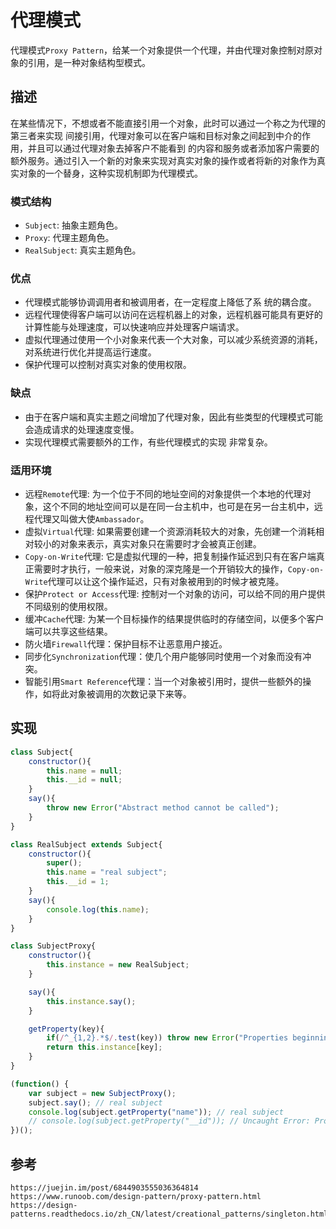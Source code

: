 # 代理模式
代理模式`Proxy Pattern`，给某一个对象提供一个代理，并由代理对象控制对原对象的引用，是一种对象结构型模式。

## 描述
在某些情况下，不想或者不能直接引用一个对象，此时可以通过一个称之为代理的第三者来实现 间接引用，代理对象可以在客户端和目标对象之间起到中介的作用，并且可以通过代理对象去掉客户不能看到 的内容和服务或者添加客户需要的额外服务。通过引入一个新的对象来实现对真实对象的操作或者将新的对象作为真实对象的一个替身，这种实现机制即为代理模式。

### 模式结构
* `Subject`: 抽象主题角色。
* `Proxy`: 代理主题角色。
* `RealSubject`: 真实主题角色。

### 优点
* 代理模式能够协调调用者和被调用者，在一定程度上降低了系 统的耦合度。
* 远程代理使得客户端可以访问在远程机器上的对象，远程机器可能具有更好的计算性能与处理速度，可以快速响应并处理客户端请求。
* 虚拟代理通过使用一个小对象来代表一个大对象，可以减少系统资源的消耗，对系统进行优化并提高运行速度。
* 保护代理可以控制对真实对象的使用权限。

### 缺点
* 由于在客户端和真实主题之间增加了代理对象，因此有些类型的代理模式可能会造成请求的处理速度变慢。
* 实现代理模式需要额外的工作，有些代理模式的实现 非常复杂。

### 适用环境
* 远程`Remote`代理: 为一个位于不同的地址空间的对象提供一个本地的代理对象，这个不同的地址空间可以是在同一台主机中，也可是在另一台主机中，远程代理又叫做大使`Ambassador`。
* 虚拟`Virtual`代理: 如果需要创建一个资源消耗较大的对象，先创建一个消耗相对较小的对象来表示，真实对象只在需要时才会被真正创建。
* `Copy-on-Write`代理: 它是虚拟代理的一种，把复制操作延迟到只有在客户端真正需要时才执行，一般来说，对象的深克隆是一个开销较大的操作，`Copy-on-Write`代理可以让这个操作延迟，只有对象被用到的时候才被克隆。
* 保护`Protect or Access`代理: 控制对一个对象的访问，可以给不同的用户提供不同级别的使用权限。
* 缓冲`Cache`代理: 为某一个目标操作的结果提供临时的存储空间，以便多个客户端可以共享这些结果。
* 防火墙`Firewall`代理：保护目标不让恶意用户接近。
* 同步化`Synchronization`代理：使几个用户能够同时使用一个对象而没有冲突。
* 智能引用`Smart Reference`代理：当一个对象被引用时，提供一些额外的操作，如将此对象被调用的次数记录下来等。

## 实现

```javascript
class Subject{
    constructor(){
        this.name = null;
        this.__id = null;
    }
    say(){
        throw new Error("Abstract method cannot be called");
    }
}

class RealSubject extends Subject{
    constructor(){
        super();
        this.name = "real subject";
        this.__id = 1;
    }
    say(){
        console.log(this.name);
    }
}

class SubjectProxy{
    constructor(){
        this.instance = new RealSubject;
    }

    say(){
        this.instance.say();
    }

    getProperty(key){
        if(/^_{1,2}.*$/.test(key)) throw new Error("Properties beginning with _ or __ are not allowed to be accessed");
        return this.instance[key];
    }
}

(function() {
    var subject = new SubjectProxy();
    subject.say(); // real subject
    console.log(subject.getProperty("name")); // real subject
    // console.log(subject.getProperty("__id")); // Uncaught Error: Properties beginning with _ or __ are not allowed to be accessed
})();


```




## 参考

```
https://juejin.im/post/6844903555036364814
https://www.runoob.com/design-pattern/proxy-pattern.html
https://design-patterns.readthedocs.io/zh_CN/latest/creational_patterns/singleton.html
```

